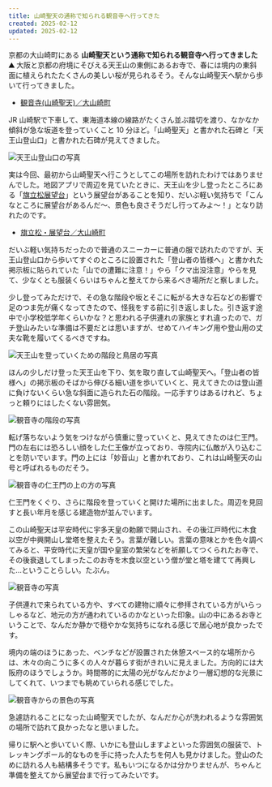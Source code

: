 ```yaml
---
title: 山崎聖天の通称で知られる観音寺へ行ってきた
created: 2025-02-12
updated: 2025-02-12
---
```


京都の大山崎町にある **山崎聖天という通称で知られる観音寺へ行ってきました⛰️** 大阪と京都の府境にそびえる天王山の東側にあるお寺で、春には境内の東斜面に植えられたたくさんの美しい桜が見られるそう。そんな山崎聖天へ駅から歩いて行ってきました。

- [観音寺(山崎聖天)／大山崎町](https://www.town.oyamazaki.kyoto.jp/annai/kikakuzaisei/kannkou/kanko/machinokankosupotto/919.html)

JR 山崎駅で下車して、東海道本線の線路がたくさん並ぶ踏切を渡り、なかなか傾斜が急な坂道を登っていくこと 10 分ほど。「山崎聖天」と書かれた石碑と「天王山登山口」と書かれた石碑が見えてきました。

![天王山登山口の写真](c82764b7-fb00-47d5-854a-e2a3aacce000)

実は今回、最初から山崎聖天へ行こうとしてこの場所を訪れたわけではありませんでした。地図アプリで周辺を見ていたときに、天王山を少し登ったところにある「[旗立松展望台](https://www.town.oyamazaki.kyoto.jp/annai/kikakuzaisei/kannkou/kanko/machinokankosupotto/tenkawakemenotennozan/916.html)」という展望台があることを知り、だいぶ軽い気持ちで「こんなところに展望台があるんだ～、景色も良さそうだし行ってみよ～！」となり訪れたのです。

- [旗立松・展望台／大山崎町](https://www.town.oyamazaki.kyoto.jp/annai/kikakuzaisei/kannkou/kanko/machinokankosupotto/tenkawakemenotennozan/916.html)

だいぶ軽い気持ちだったので普通のスニーカーに普通の服で訪れたのですが、天王山登山口から歩いてすぐのところに設置された「登山者の皆様へ」と書かれた掲示板に貼られていた「山での遭難に注意！」やら「クマ出没注意」やらを見て、少なくとも服装くらいはちゃんと整えてから来るべき場所だと察しました。

少し登ってみただけで、その急な階段や坂とそこに転がる大きな石などの影響で足のつま先が痛くなってきたので、怪我をする前に引き返しました。引き返す途中で小学校低学年くらいかな？と思われる子供連れの家族とすれ違ったので、ガチ登山みたいな準備は不要だとは思いますが、せめてハイキング用や登山用の丈夫な靴を履いてくるべきですね。

![天王山を登っていくための階段と鳥居の写真](89d0b3d3-709d-4c5a-c195-ce5a61dfb100)

ほんの少しだけ登った天王山を下り、気を取り直して山崎聖天へ。「登山者の皆様へ」の掲示板のそばから伸びる細い道を歩いていくと、見えてきたのは登山道に負けないくらい急な斜面に造られた石の階段。一応手すりはあるけれど、ちょっと頼りにはしたくない雰囲気。

![観音寺の階段の写真](c948b88d-6866-4cd5-1523-56a6b1df1500)

転げ落ちないよう気をつけながら慎重に登っていくと、見えてきたのは仁王門。門の左右には恐ろしい顔をした仁王像が立っており、寺院内に仏敵が入り込むことを防いでいます。門の上には「妙音山」と書かれており、これは山崎聖天の山号と呼ばれるものだそう。

![観音寺の仁王門の上の方の写真](2e2d99f0-33a0-4e7c-83ed-7c9e24488800)

仁王門をくぐり、さらに階段を登っていくと開けた場所に出ました。周辺を見回すと長い年月を感じる建造物が並んでいます。

この山崎聖天は平安時代に宇多天皇の勅願で開山され、その後江戸時代に木食以空が中興開山し堂塔を整えたそう。言葉が難しい。言葉の意味とかを色々調べてみると、平安時代に天皇が国や皇室の繁栄などを祈願してつくられたお寺で、その後衰退してしまったこのお寺を木食以空という僧が堂と塔を建てて再興した…ということらしい。たぶん。

![観音寺の写真](3a798f0b-3320-46c8-ce45-8f69421c3700)

子供連れで来られている方や、すべての建物に順々に参拝されている方がいらっしゃるなど、地元の方が通われているのかなといった印象。山の中にあるお寺ということで、なんだか静かで穏やかな気持ちになれる感じで居心地が良かったです。

境内の端のほうにあった、ベンチなどが設置された休憩スペース的な場所からは、木々の向こうに多くの人々が暮らす街がきれいに見えました。方向的には大阪府のほうでしょうか。時間帯的に太陽の光がなんだかより一層幻想的な光景にしてくれて、いつまでも眺めていられる感じでした。

![観音寺からの景色の写真](c99a0266-3632-4d93-127d-a5431c393800)

急遽訪れることになった山崎聖天でしたが、なんだか心が洗われるような雰囲気の場所で訪れて良かったなと思いました。

帰りに駅へと歩いていく際、いかにも登山しますよといった雰囲気の服装で、トレッキングポール的なものを手に持った人たちを何人も見かけました。登山のために訪れる人も結構多そうです。私もいつになるかは分かりませんが、ちゃんと準備を整えてから展望台まで行ってみたいです。
